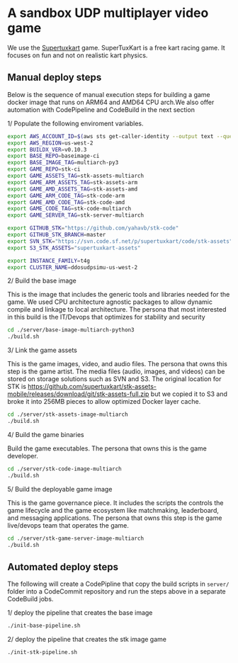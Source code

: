 # A sandbox UDP multiplayer video game 

We use the [Supertuxkart](https://supertuxkart.net/) game. SuperTuxKart is a free kart racing game. It focuses on fun and not on realistic kart physics. 

## Manual deploy steps
Below is the sequence of manual execution steps for building a game docker image that runs on ARM64 and AMD64 CPU arch.We also offer automation with CodePipeline and CodeBuild in the next section

1/ Populate the following enviroment variables. 

```bash
export AWS_ACCOUNT_ID=$(aws sts get-caller-identity --output text --query Account)
export AWS_REGION=us-west-2
export BUILDX_VER=v0.10.3
export BASE_REPO=baseimage-ci
export BASE_IMAGE_TAG=multiarch-py3
export GAME_REPO=stk-ci
export GAME_ASSETS_TAG=stk-assets-multiarch
export GAME_ARM_ASSETS_TAG=stk-assets-arm
export GAME_AMD_ASSETS_TAG=stk-assets-amd
export GAME_ARM_CODE_TAG=stk-code-arm
export GAME_AMD_CODE_TAG=stk-code-amd
export GAME_CODE_TAG=stk-code-multiarch
export GAME_SERVER_TAG=stk-server-multiarch

export GITHUB_STK="https://github.com/yahavb/stk-code"
export GITHUB_STK_BRANCH=master
export SVN_STK="https://svn.code.sf.net/p/supertuxkart/code/stk-assets"
export S3_STK_ASSETS="supertuxkart-assets"

export INSTANCE_FAMILY=t4g
export CLUSTER_NAME=ddosudpsimu-us-west-2
```

2/ Build the base image

This is the image that includes the generic tools and libraries needed for the game. We used CPU architecture agnostic packages to allow dynamic compile and linkage to local architecture. The persona that most interested in this build is the IT/Devops that optimizes for stability and security

```bash
cd ./server/base-image-multiarch-python3
./build.sh
```

3/ Link the game assets 

This is the game images, video, and audio files. The persona that owns this step is the game artist. The media files (audio, images, and videos) can be stored on storage solutions such as SVN and S3. The original location for STK is https://github.com/supertuxkart/stk-assets-mobile/releases/download/git/stk-assets-full.zip but we copied it to S3 and broke it into 256MB pieces to allow optimized Docker layer cache.

```bash
cd ./server/stk-assets-image-multiarch
./build.sh
```

4/ Build the game binaries

Build the game executables. The persona that owns this is the game developer.

```bash
cd ./server/stk-code-image-multiarch
./build.sh
```

5/ Build the deployable game image

This is the game governance piece. It includes the scripts the controls the game lifecycle and the game ecosystem like matchmaking, leaderboard, and messaging applications. The persona that owns this step is the game live/devops team that operates the game.

```bash
cd ./server/stk-game-server-image-multiarch
./build.sh
```
## Automated deploy steps
The following will create a CodePipline that copy the build scripts in `server/` folder into a CodeCommit repository and run the steps above in a separate CodeBuild jobs.

1/ deploy the pipeline that creates the base image

```bash
./init-base-pipeline.sh
```

2/ deploy the pipeline that creates the stk image game

```bash
./init-stk-pipeline.sh
```

